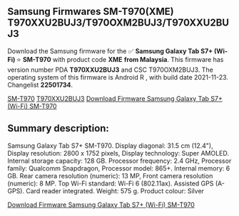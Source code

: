 <h2>Samsung Firmwares SM-T970(XME) T970XXU2BUJ3/T970OXM2BUJ3/T970XXU2BUJ3</h2>
Download the Samsung firmware for the ✅ <strong>Samsung Galaxy Tab S7+ (Wi-Fi) </strong> ⭐ <strong>SM-T970</strong> with product code <strong>XME</strong> <strong> from Malaysia</strong>. This firmware has version number PDA <strong>T970XXU2BUJ3</strong> and CSC T970OXM2BUJ3. The operating system of this firmware is Android R , with build date 2021-11-23. Changelist <strong>22501734</strong>.


[SM-T970](https://samfirm.shop/samsung/model/SM-T970)
[T970XXU2BUJ3](https://samfirm.shop/samsung/pda/T970XXU2BUJ3)
[Download Firmware Samsung Galaxy Tab S7+ (Wi-Fi) SM-T970](https://samfirm.shop/samsung/firmware/477885)
<h2>Summary description:</h2>
<p>Samsung Galaxy Tab S7+ SM-T970. Display diagonal: 31.5 cm (12.4"), Display resolution: 2800 x 1752 pixels, Display technology: Super AMOLED. Internal storage capacity: 128 GB. Processor frequency: 2.4 GHz, Processor family: Qualcomm Snapdragon, Processor model: 865+. Internal memory: 6 GB. Rear camera resolution (numeric): 13 MP, Front camera resolution (numeric): 8 MP. Top Wi-Fi standard: Wi-Fi 6 (802.11ax). Assisted GPS (A-GPS). Card reader integrated. Weight: 575 g. Product colour: Silver</p>


[Download Firmware Samsung Galaxy Tab S7+ (Wi-Fi) SM-T970](https://samfirm.shop/samsung/firmware/477885)
